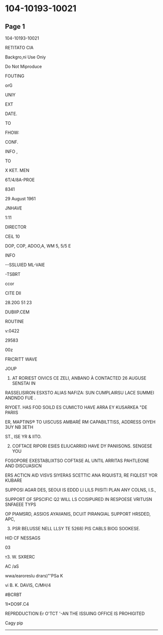 # 104-10193-10021

## Page 1

104-10193-10021

RETITATO CIA

Backgro,ni Use Oniy

Do Not Miproduce

FOUTING

orG

UNIY

EXT

DATE.

TO

FHOW:

CONF.

INFO ,

TO

X KET. MEN

6T/4/8A-PROE

8341

29 August 1961

JNHAVE

1:11

DIRECTOR

CEiL 10

DOP, COP, ADOO,A, WM 5, 5/5 E

INFO

--SSLUIED ML-VAIE

-TSBRT

ccor

CITE DIl

28.20G 51 23

DUBIIP.CEM

ROUTINE

v:0422

29583

00z

FRICRITT WAVE

JOUP

1. AT RORIEST OIVICS CE ZELI, ANBANO À CONTACTED 26 AUGUSE SENSTAI IN

RASSELISIRON ESXSTO ALIAS NAFIZA: SUN CUMPLAIRSU LACE SUMMEI ANDNDO FUE .

RIYOET. HAS FOD SOILD ES CUMICTO HAVE ARRA EY KUSARKEA "DE PARIIS

ER, MAPTINS® TO UISCUSS AMBARÉ RM CAPABILTTISS, ADDRESS OIYEH 3UY NB 3ETH

ST., ISE YR & IITO.

2. COFTACE RIPORI ESIES ELIUCARRIID HAVE DY PANIISONS. SENGESE YOU

FOSOPORE EXESTABLIXTSO COFTASE AL UNTIL ARRITAS PAHTLEONE AND DISCUASICN

ERS ACTICN AID VISVS SIYERAS SCETTIC ANA RIQUIST3, RE FIQLEST YOR KUBARE

SUPPOSI AGAR DES, SEOUI IS EDDD LI LILS PIISITI PLAN ANY COLNS, I.S.,

SUPPORT OF SPSCIFIC Q2 WILL LS CCISIPURED IN RESPOESE VRITUSN SNFAEEE TYPS

OP PIAMSRD, ASSIOS AYAIIANIS, DCUIT PIRANGIAL SUPPORT HRSDED, APC,

3. PSR BELUSSE NELL LLSY TE 5268) PIS CABLS BIOG SOOKESE.

HID CF NESSAGS

03

т3. W. SXRERC

AC /aS

wwa/earoreslu drars)"'PSa K

vi B. K. DAVIS, C/MH/4

#BCRBT

1I*DO9F.C4

REPRDDUCTION Er O'TCT '-AN THE ISSUING OFFICE IS PROHIGITED

Cagy pip

---

